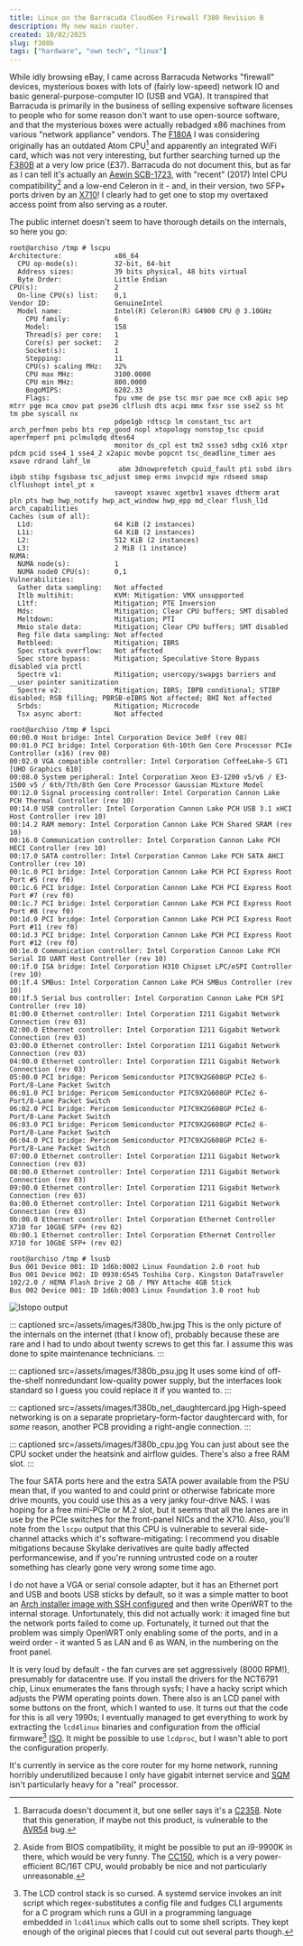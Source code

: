 ```yaml
---
title: Linux on the Barracuda CloudGen Firewall F380 Revision B
description: My new main router.
created: 10/02/2025
slug: f380b
tags: ["hardware", "own tech", "linux"]
---
```

While idly browsing eBay, I came across Barracuda Networks "firewall" devices, mysterious boxes with lots of (fairly low-speed) network IO and basic general-purpose-computer IO (USB and VGA). It transpired that Barracuda is primarily in the business of selling expensive software licenses to people who for some reason don't want to use open-source software, and that the mysterious boxes were actually rebadged x86 machines from various "network appliance" vendors. The [F180A](https://campus.barracuda.com/product/cloudgenfirewall/doc/169426005/f180-and-f183-revision-a) I was considering originally has an outdated Atom CPU[^1] and apparently an integrated WiFi card, which was not very interesting, but further searching turned up the [F380B](https://campus.barracuda.com/product/cloudgenfirewall/doc/93880710/f380-revision-b/) at a very low price (£37). Barracuda do not document this, but as far as I can tell it's actually an [Aewin SCB-1723](https://www.aewin.com/products/scb-1723/), with "recent" (2017) Intel CPU compatibility[^2] and a low-end Celeron in it - and, in their version, two SFP+ ports driven by an [X710](https://www.intel.com/content/www/us/en/products/details/ethernet/700-network-adapters/x710-network-adapters/docs.html)! I clearly had to get one to stop my overtaxed access point from also serving as a router.

The public internet doesn't seem to have thorough details on the internals, so here you go:

```
root@archiso /tmp # lscpu
Architecture:             x86_64
  CPU op-mode(s):         32-bit, 64-bit
  Address sizes:          39 bits physical, 48 bits virtual
  Byte Order:             Little Endian
CPU(s):                   2
  On-line CPU(s) list:    0,1
Vendor ID:                GenuineIntel
  Model name:             Intel(R) Celeron(R) G4900 CPU @ 3.10GHz
    CPU family:           6
    Model:                158
    Thread(s) per core:   1
    Core(s) per socket:   2
    Socket(s):            1
    Stepping:             11
    CPU(s) scaling MHz:   32%
    CPU max MHz:          3100.0000
    CPU min MHz:          800.0000
    BogoMIPS:             6202.33
    Flags:                fpu vme de pse tsc msr pae mce cx8 apic sep mtrr pge mca cmov pat pse36 clflush dts acpi mmx fxsr sse sse2 ss ht tm pbe syscall nx
                          pdpe1gb rdtscp lm constant_tsc art arch_perfmon pebs bts rep_good nopl xtopology nonstop_tsc cpuid aperfmperf pni pclmulqdq dtes64
                          monitor ds_cpl est tm2 ssse3 sdbg cx16 xtpr pdcm pcid sse4_1 sse4_2 x2apic movbe popcnt tsc_deadline_timer aes xsave rdrand lahf_lm
                           abm 3dnowprefetch cpuid_fault pti ssbd ibrs ibpb stibp fsgsbase tsc_adjust smep erms invpcid mpx rdseed smap clflushopt intel_pt x
                          saveopt xsavec xgetbv1 xsaves dtherm arat pln pts hwp hwp_notify hwp_act_window hwp_epp md_clear flush_l1d arch_capabilities
Caches (sum of all):
  L1d:                    64 KiB (2 instances)
  L1i:                    64 KiB (2 instances)
  L2:                     512 KiB (2 instances)
  L3:                     2 MiB (1 instance)
NUMA:
  NUMA node(s):           1
  NUMA node0 CPU(s):      0,1
Vulnerabilities:
  Gather data sampling:   Not affected
  Itlb multihit:          KVM: Mitigation: VMX unsupported
  L1tf:                   Mitigation; PTE Inversion
  Mds:                    Mitigation; Clear CPU buffers; SMT disabled
  Meltdown:               Mitigation; PTI
  Mmio stale data:        Mitigation; Clear CPU buffers; SMT disabled
  Reg file data sampling: Not affected
  Retbleed:               Mitigation; IBRS
  Spec rstack overflow:   Not affected
  Spec store bypass:      Mitigation; Speculative Store Bypass disabled via prctl
  Spectre v1:             Mitigation; usercopy/swapgs barriers and __user pointer sanitization
  Spectre v2:             Mitigation; IBRS; IBPB conditional; STIBP disabled; RSB filling; PBRSB-eIBRS Not affected; BHI Not affected
  Srbds:                  Mitigation; Microcode
  Tsx async abort:        Not affected
```

```
root@archiso /tmp # lspci
00:00.0 Host bridge: Intel Corporation Device 3e0f (rev 08)
00:01.0 PCI bridge: Intel Corporation 6th-10th Gen Core Processor PCIe Controller (x16) (rev 08)
00:02.0 VGA compatible controller: Intel Corporation CoffeeLake-S GT1 [UHD Graphics 610]
00:08.0 System peripheral: Intel Corporation Xeon E3-1200 v5/v6 / E3-1500 v5 / 6th/7th/8th Gen Core Processor Gaussian Mixture Model
00:12.0 Signal processing controller: Intel Corporation Cannon Lake PCH Thermal Controller (rev 10)
00:14.0 USB controller: Intel Corporation Cannon Lake PCH USB 3.1 xHCI Host Controller (rev 10)
00:14.2 RAM memory: Intel Corporation Cannon Lake PCH Shared SRAM (rev 10)
00:16.0 Communication controller: Intel Corporation Cannon Lake PCH HECI Controller (rev 10)
00:17.0 SATA controller: Intel Corporation Cannon Lake PCH SATA AHCI Controller (rev 10)
00:1c.0 PCI bridge: Intel Corporation Cannon Lake PCH PCI Express Root Port #5 (rev f0)
00:1c.6 PCI bridge: Intel Corporation Cannon Lake PCH PCI Express Root Port #7 (rev f0)
00:1c.7 PCI bridge: Intel Corporation Cannon Lake PCH PCI Express Root Port #8 (rev f0)
00:1d.0 PCI bridge: Intel Corporation Cannon Lake PCH PCI Express Root Port #11 (rev f0)
00:1d.3 PCI bridge: Intel Corporation Cannon Lake PCH PCI Express Root Port #12 (rev f0)
00:1e.0 Communication controller: Intel Corporation Cannon Lake PCH Serial IO UART Host Controller (rev 10)
00:1f.0 ISA bridge: Intel Corporation H310 Chipset LPC/eSPI Controller (rev 10)
00:1f.4 SMBus: Intel Corporation Cannon Lake PCH SMBus Controller (rev 10)
00:1f.5 Serial bus controller: Intel Corporation Cannon Lake PCH SPI Controller (rev 10)
01:00.0 Ethernet controller: Intel Corporation I211 Gigabit Network Connection (rev 03)
02:00.0 Ethernet controller: Intel Corporation I211 Gigabit Network Connection (rev 03)
03:00.0 Ethernet controller: Intel Corporation I211 Gigabit Network Connection (rev 03)
04:00.0 Ethernet controller: Intel Corporation I211 Gigabit Network Connection (rev 03)
05:00.0 PCI bridge: Pericom Semiconductor PI7C9X2G608GP PCIe2 6-Port/8-Lane Packet Switch
06:01.0 PCI bridge: Pericom Semiconductor PI7C9X2G608GP PCIe2 6-Port/8-Lane Packet Switch
06:02.0 PCI bridge: Pericom Semiconductor PI7C9X2G608GP PCIe2 6-Port/8-Lane Packet Switch
06:03.0 PCI bridge: Pericom Semiconductor PI7C9X2G608GP PCIe2 6-Port/8-Lane Packet Switch
06:04.0 PCI bridge: Pericom Semiconductor PI7C9X2G608GP PCIe2 6-Port/8-Lane Packet Switch
07:00.0 Ethernet controller: Intel Corporation I211 Gigabit Network Connection (rev 03)
08:00.0 Ethernet controller: Intel Corporation I211 Gigabit Network Connection (rev 03)
09:00.0 Ethernet controller: Intel Corporation I211 Gigabit Network Connection (rev 03)
0a:00.0 Ethernet controller: Intel Corporation I211 Gigabit Network Connection (rev 03)
0b:00.0 Ethernet controller: Intel Corporation Ethernet Controller X710 for 10GbE SFP+ (rev 02)
0b:00.1 Ethernet controller: Intel Corporation Ethernet Controller X710 for 10GbE SFP+ (rev 02)
```

```
root@archiso /tmp # lsusb
Bus 001 Device 001: ID 1d6b:0002 Linux Foundation 2.0 root hub
Bus 001 Device 002: ID 0930:6545 Toshiba Corp. Kingston DataTraveler 102/2.0 / HEMA Flash Drive 2 GB / PNY Attache 4GB Stick
Bus 002 Device 001: ID 1d6b:0003 Linux Foundation 3.0 root hub
```

![lstopo output](/assets/images/f380b_lstopo.png)

::: captioned src=/assets/images/f380b_hw.jpg
This is the only picture of the internals on the internet (that I know of), probably because these are rare and I had to undo about twenty screws to get this far. I assume this was done to spite maintenance technicians.
:::

::: captioned src=/assets/images/f380b_psu.jpg
It uses some kind of off-the-shelf nonredundant low-quality power supply, but the interfaces look standard so I guess you could replace it if you wanted to.
:::

::: captioned src=/assets/images/f380b_net_daughtercard.jpg
High-speed networking is on a separate proprietary-form-factor daughtercard with, for *some* reason, another PCB providing a right-angle connection.
:::

::: captioned src=/assets/images/f380b_cpu.jpg
You can just about see the CPU socket under the heatsink and airflow guides. There's also a free RAM slot.
:::

The four SATA ports here and the extra SATA power available from the PSU mean that, if you wanted to and could print or otherwise fabricate more drive mounts, you could use this as a very janky four-drive NAS. I was hoping for a free mini-PCIe or M.2 slot, but it seems that all the lanes are in use by the PCIe switches for the front-panel NICs and the X710. Also, you'll note from the `lscpu` output that this CPU is vulnerable to several side-channel attacks which it's software-mitigating: I recommend you disable mitigations because Skylake derivatives are quite badly affected performancewise, and if you're running untrusted code on a router something has clearly gone very wrong some time ago.

I do not have a VGA or serial console adapter, but it has an Ethernet port and USB and boots USB sticks by default, so it was a simple matter to boot an [Arch installer image with SSH configured](https://wiki.archlinux.org/title/Install_Arch_Linux_via_SSH#Using_a_single_USB_flash_drive) and then write OpenWRT to the internal storage. Unfortunately, this did not actually work: it imaged fine but the network ports failed to come up. Fortunately, it turned out that the problem was simply OpenWRT only enabling some of the ports, and in a weird order - it wanted 5 as LAN and 6 as WAN, in the numbering on the front panel.

It is very loud by default - the fan curves are set aggressively (8000 RPM!), presumably for datacentre use. If you install the drivers for the NCT6791 chip, Linux enumerates the fans through sysfs; I have a hacky script which adjusts the PWM operating points down. There also is an LCD panel with some buttons on the front, which I wanted to use. It turns out that the code for this is all very 1990s; I eventually managed to get everything to work by extracting the `lcd4linux` binaries and configuration from the official firmware[^3] [ISO](https://dlportal.barracudanetworks.com/download/6120/GWAY-9.0.4-0097.iso). It might be possible to use `lcdproc`, but I wasn't able to port the configuration properly.

It's currently in service as the core router for my home network, running horribly underutilized because I only have gigabit internet service and [SQM](https://openwrt.org/docs/guide-user/network/traffic-shaping/sqm) isn't particularly heavy for a "real" processor.

[^1]: Barracuda doesn't document it, but one seller says it's a [C2358](https://www.intel.com/content/www/us/en/products/sku/77978/intel-atom-processor-c2358-1m-cache-1-70-ghz/specifications.html). Note that this generation, if maybe not this product, is vulnerable to the [AVR54](https://www.servethehome.com/intel-atom-c2000-c0-stepping-fixing-the-avr54-bug/) bug.

[^2]: Aside from BIOS compatibility, it might be possible to put an i9-9900K in there, which would be very funny. The [CC150](https://www.tomshardware.com/news/intel-cc150-cpu-specs-benchmark-results), which is a very power-efficient 8C/16T CPU, would probably be nice and not particularly unreasonable.

[^3]: The LCD control stack is so cursed. A systemd service invokes an init script which regex-substitutes a config file and fudges CLI arguments for a C program which runs a GUI in a programming language embedded in `lcd4linux` which calls out to some shell scripts. They kept enough of the original pieces that I could cut out several parts though.
